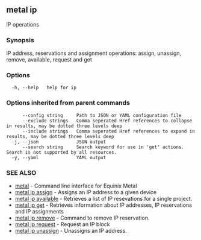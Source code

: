 ## metal ip

IP operations

### Synopsis

IP address, reservations and assignment operations: assign, unassign, remove, available, request and get 

### Options

```
  -h, --help   help for ip
```

### Options inherited from parent commands

```
      --config string     Path to JSON or YAML configuration file
      --exclude strings   Comma seperated Href references to collapse in results, may be dotted three levels deep
      --include strings   Comma seperated Href references to expand in results, may be dotted three levels deep
  -j, --json              JSON output
      --search string     Search keyword for use in 'get' actions. Search is not supported by all resources.
  -y, --yaml              YAML output
```

### SEE ALSO

* [metal](metal.md)	 - Command line interface for Equinix Metal
* [metal ip assign](metal_ip_assign.md)	 - Assigns an IP address to a given device
* [metal ip available](metal_ip_available.md)	 - Retrieves a list of IP resevations for a single project.
* [metal ip get](metal_ip_get.md)	 - Retrieves information about IP addresses, IP reservations and IP assignments
* [metal ip remove](metal_ip_remove.md)	 - Command to remove IP reservation.
* [metal ip request](metal_ip_request.md)	 - Request an IP block
* [metal ip unassign](metal_ip_unassign.md)	 - Unassigns an IP address.

